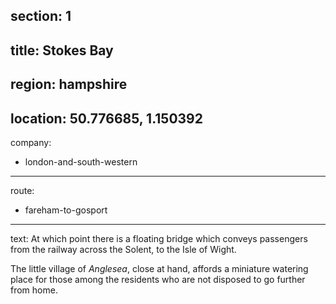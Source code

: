 ﻿section: 1
----
title: Stokes Bay
----
region: hampshire
----
location: 50.776685, 1.150392
----
company:
- london-and-south-western
----
route:
- fareham-to-gosport
----
text: At which point there is a floating bridge which conveys passengers from the railway across the Solent, to the Isle of Wight.

The little village of *Anglesea*, close at hand, affords a miniature watering place for those among the residents who are not disposed to go further from home.
